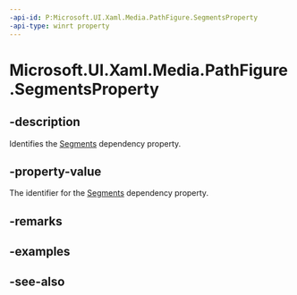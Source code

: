 ```yaml
---
-api-id: P:Microsoft.UI.Xaml.Media.PathFigure.SegmentsProperty
-api-type: winrt property
---
```


<!-- Property syntax
public Windows.UI.Xaml.DependencyProperty SegmentsProperty { get; }
-->

# Microsoft.UI.Xaml.Media.PathFigure.SegmentsProperty

## -description
Identifies the [Segments](pathfigure_segments.md) dependency property.

## -property-value
The identifier for the [Segments](pathfigure_segments.md) dependency property.

## -remarks

## -examples

## -see-also
